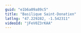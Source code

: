 ```yaml
---
guid: "e1b6a09a89c5"
title: "Basilique Saint-Donatien"
latlng: "47.229282, -1.542311"
videoId: "jFeV0Z3rKAA" 
---
```

